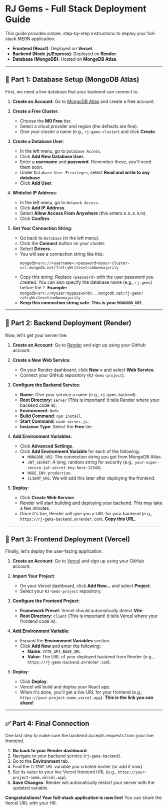 # RJ Gems - Full Stack Deployment Guide

This guide provides simple, step-by-step instructions to deploy your full-stack MERN application.

- **Frontend (React)**: Deployed on **Vercel**.
- **Backend (Node.js/Express)**: Deployed on **Render**.
- **Database (MongoDB)**: Hosted on **MongoDB Atlas**.

---

## 🚀 Part 1: Database Setup (MongoDB Atlas)

First, we need a live database that your backend can connect to.

1.  **Create an Account**: Go to [MongoDB Atlas](https://www.mongodb.com/cloud/atlas/register) and create a free account.

2.  **Create a Free Cluster**:
    -   Choose the **M0 Free** tier.
    -   Select a cloud provider and region (the defaults are fine).
    -   Give your cluster a name (e.g., `rj-gems-cluster`) and click **Create**.

3.  **Create a Database User**:
    -   In the left menu, go to `Database Access`.
    -   Click **Add New Database User**.
    -   Enter a **username** and **password**. Remember these, you'll need them soon.
    -   Under `Database User Privileges`, select **Read and write to any database**.
    -   Click **Add User**.

4.  **Whitelist IP Address**:
    -   In the left menu, go to `Network Access`.
    -   Click **Add IP Address**.
    -   Select **Allow Access From Anywhere** (this enters `0.0.0.0/0`).
    -   Click **Confirm**.

5.  **Get Your Connection String**:
    -   Go back to `Database` (in the left menu).
    -   Click the **Connect** button on your cluster.
    -   Select **Drivers**.
    -   You will see a connection string like this:
        ```
        mongodb+srv://<username>:<password>@your-cluster-url.mongodb.net/?retryWrites=true&w=majority
        ```
    -   Copy this string. Replace `<password>` with the user password you created. You can also specify the database name (e.g., `rj-gems`) before the `?`.
        **Example:** `mongodb+srv://myuser:mypassword@...mongodb.net/rj-gems?retryWrites=true&w=majority`
    -   **Keep this connection string safe. This is your `MONGODB_URI`**.

---

## 🚀 Part 2: Backend Deployment (Render)

Now, let's get your server live.

1.  **Create an Account**: Go to [Render](https://dashboard.render.com/register) and sign up using your GitHub account.

2.  **Create a New Web Service**:
    -   On your Render dashboard, click **New +** and select **Web Service**.
    -   Connect your GitHub repository (`RJ-Gems-project`).

3.  **Configure the Backend Service**:
    -   **Name**: Give your service a name (e.g., `rj-gems-backend`).
    -   **Root Directory**: `server` (This is important! It tells Render where your backend code is).
    -   **Environment**: `Node`.
    -   **Build Command**: `npm install`.
    -   **Start Command**: `node server.js`.
    -   **Instance Type**: Select the **Free** tier.

4.  **Add Environment Variables**:
    -   Click **Advanced Settings**.
    -   Click **Add Environment Variable** for each of the following:
        -   `MONGODB_URI`: The connection string you got from MongoDB Atlas.
        -   `JWT_SECRET`: A long, random string for security (e.g., `your-super-secure-jwt-secret-key-here-12345`).
        -   `NODE_ENV`: `production`.
        -   `CLIENT_URL`: We will add this later after deploying the frontend.

5.  **Deploy**:
    -   Click **Create Web Service**.
    -   Render will start building and deploying your backend. This may take a few minutes.
    -   Once it's live, Render will give you a URL for your backend (e.g., `https://rj-gems-backend.onrender.com`). **Copy this URL**.

---

## 🚀 Part 3: Frontend Deployment (Vercel)

Finally, let's deploy the user-facing application.

1.  **Create an Account**: Go to [Vercel](https://vercel.com/signup) and sign up using your GitHub account.

2.  **Import Your Project**:
    -   On your Vercel dashboard, click **Add New...** and select **Project**.
    -   Select your `RJ-Gems-project` repository.

3.  **Configure the Frontend Project**:
    -   **Framework Preset**: Vercel should automatically detect **Vite**.
    -   **Root Directory**: `client` (This is important! It tells Vercel where your frontend code is).

4.  **Add Environment Variable**:
    -   Expand the **Environment Variables** section.
    -   Click **Add New** and enter the following:
        -   **Name**: `VITE_API_BASE_URL`
        -   **Value**: The URL of your deployed backend from Render (e.g., `https://rj-gems-backend.onrender.com`).

5.  **Deploy**:
    -   Click **Deploy**.
    -   Vercel will build and deploy your React app.
    -   When it's done, you'll get a live URL for your frontend (e.g., `https://your-project-name.vercel.app`). **This is the link you can share!**

---

## ✅ Part 4: Final Connection

One last step to make sure the backend accepts requests from your live frontend.

1.  **Go back to your Render dashboard**.
2.  Navigate to your backend service (`rj-gems-backend`).
3.  Go to the **Environment** tab.
4.  Find the `CLIENT_URL` variable you created earlier (or add it now).
5.  Set its value to your live Vercel frontend URL (e.g., `https://your-project-name.vercel.app`).
6.  **Save Changes**. Render will automatically restart your server with the updated variable.

**Congratulations! Your full-stack application is now live!** You can share the Vercel URL with your HR.
